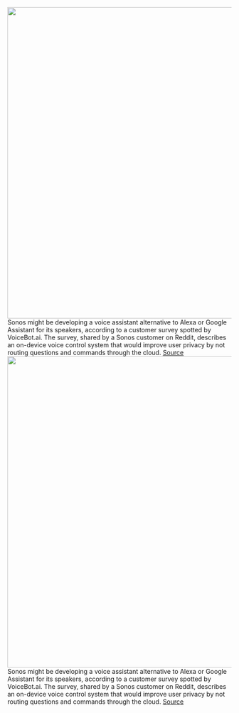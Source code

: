 <img src='https://cdn.vox-cdn.com/thumbor/zqmINbfLxAPQ6Tg5-qAvpG5qkEk=/0x0:2040x1360/1200x800/filters:focal(857x517:1183x843)/cdn.vox-cdn.com/uploads/chorus_image/image/69722511/RoamSidetable.0.jpg' width='700px' /><br/>
Sonos might be developing a voice assistant alternative to Alexa or Google Assistant for its speakers, according to a customer survey spotted by VoiceBot.ai. The survey, shared by a Sonos customer on Reddit, describes an on-device voice control system that would improve user privacy by not routing questions and commands through the cloud.
<a href='https://www.theverge.com/2021/8/13/22623470/sonos-survey-voice-assistant-google-fight'> Source <a/><img src='https://cdn.vox-cdn.com/thumbor/zqmINbfLxAPQ6Tg5-qAvpG5qkEk=/0x0:2040x1360/1200x800/filters:focal(857x517:1183x843)/cdn.vox-cdn.com/uploads/chorus_image/image/69722511/RoamSidetable.0.jpg' width='700px' /><br/>
Sonos might be developing a voice assistant alternative to Alexa or Google Assistant for its speakers, according to a customer survey spotted by VoiceBot.ai. The survey, shared by a Sonos customer on Reddit, describes an on-device voice control system that would improve user privacy by not routing questions and commands through the cloud.
<a href='https://www.theverge.com/2021/8/13/22623470/sonos-survey-voice-assistant-google-fight'> Source <a/>